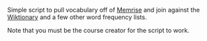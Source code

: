 Simple script to pull vocabulary off of [Memrise](http://www.memrise.com) and join against the [Wiktionary](http://en.wiktionary.org/wiki/Wiktionary:Frequency_lists/Italian1000) and a few other word frequency lists.

Note that you must be the course creator for the script to work.
